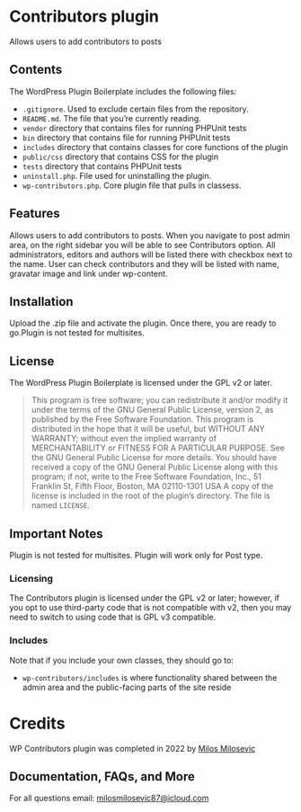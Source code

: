 # Contributors plugin

Allows users to add contributors to posts

## Contents

The WordPress Plugin Boilerplate includes the following files:

* `.gitignore`. Used to exclude certain files from the repository.
* `README.md`. The file that you’re currently reading.
* `vendor` directory that contains files for running PHPUnit tests
* `bin` directory that contains file for running PHPUnit tests
* `includes` directory that contains classes for core functions of the plugin
* `public/css` directory that contains CSS for the plugin
* `tests` directory that contains PHPUnit tests
* `uninstall.php`. File used for uninstalling the plugin.
* `wp-contributors.php`. Core plugin file that pulls in classess.

## Features

Allows users to add contributors to posts. When you navigate to post admin area, on the right sidebar you will be able to see Contributors option. All administrators, editors and authors will be listed there with checkbox next to the name. User can check contributors and they will be listed with name, gravatar image and link under wp-content.

## Installation

Upload the .zip file and activate the plugin. Once there, you are ready to go.Plugin is not tested for multisites.

## License

The WordPress Plugin Boilerplate is licensed under the GPL v2 or later.

> This program is free software; you can redistribute it and/or modify it under the terms of the GNU General Public License, version 2, as published by the Free Software Foundation.
> This program is distributed in the hope that it will be useful, but WITHOUT ANY WARRANTY; without even the implied warranty of MERCHANTABILITY or FITNESS FOR A PARTICULAR PURPOSE. See the GNU General Public License for more details.
> You should have received a copy of the GNU General Public License along with this program; if not, write to the Free Software Foundation, Inc., 51 Franklin St, Fifth Floor, Boston, MA 02110-1301 USA
A copy of the license is included in the root of the plugin’s directory. The file is named `LICENSE`.

## Important Notes

Plugin is not tested for multisites. Plugin will work only for Post type.

### Licensing

The Contributors plugin is licensed under the GPL v2 or later; however, if you opt to use third-party code that is not compatible with v2, then you may need to switch to using code that is GPL v3 compatible.

### Includes

Note that if you include your own classes, they should go to:

* `wp-contributors/includes` is where functionality shared between the admin area and the public-facing parts of the site reside

# Credits

WP Contributors plugin was completed in 2022 by [Milos Milosevic](https://mmilosevic.com/)

## Documentation, FAQs, and More

For all questions email: milosmilosevic87@icloud.com